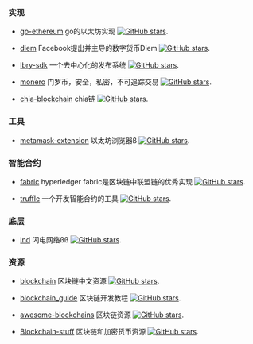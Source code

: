 

### 实现

* [go-ethereum](https://github.com/ethereum/go-ethereum) go的以太坊实现 [![GitHub stars](https://img.shields.io/github/stars/ethereum/go-ethereum.svg?style=social&label=Star&maxAge=2592000)](https://github.com/ethereum/go-ethereum).

* [diem](https://github.com/diem/diem) Facebook提出并主导的数字货币Diem [![GitHub stars](https://img.shields.io/github/stars/diem/diem.svg?style=social&label=Star&maxAge=2592000)](https://github.com/diem/diem).

* [lbry-sdk](https://github.com/lbryio/lbry-sdk) 一个去中心化的发布系统 [![GitHub stars](https://img.shields.io/github/stars/lbryio/lbry-sdk.svg?style=social&label=Star&maxAge=2592000)](https://github.com/lbryio/lbry-sdk).

* [monero](https://github.com/monero-project/monero) 门罗币，安全，私密，不可追踪交易 [![GitHub stars](https://img.shields.io/github/stars/monero-project/monero.svg?style=social&label=Star&maxAge=2592000)](https://github.com/monero-project/monero).

* [chia-blockchain](https://github.com/Chia-Network/chia-blockchain) chia链 [![GitHub stars](https://img.shields.io/github/stars/Chia-Network/chia-blockchain.svg?style=social&label=Star&maxAge=2592000)](https://github.com/Chia-Network/chia-blockchain).


### 工具

* [metamask-extension](https://github.com/MetaMask/metamask-extension) 以太坊浏览器ß [![GitHub stars](https://img.shields.io/github/stars/metamask-extension.svg?style=social&label=Star&maxAge=2592000)](https://github.com/MetaMask/metamask-extension).

### 智能合约

* [fabric](https://github.com/hyperledger/fabric) hyperledger fabric是区块链中联盟链的优秀实现 [![GitHub stars](https://img.shields.io/github/stars/hyperledger/fabric.svg?style=social&label=Star&maxAge=2592000)](https://github.com/hyperledger/fabric).

* [truffle](https://github.com/trufflesuite/truffle) 一个开发智能合约的工具 [![GitHub stars](https://img.shields.io/github/stars/trufflesuite/truffle.svg?style=social&label=Star&maxAge=2592000)](https://github.com/trufflesuite/truffle).

### 底层

* [lnd](https://github.com/lightningnetwork/lnd) 闪电网络ßß [![GitHub stars](https://img.shields.io/github/stars/lightningnetwork/lnd.svg?style=social&label=Star&maxAge=2592000)](https://github.com/lightningnetwork/lnd).

### 资源

* [blockchain](https://github.com/LiuBoyu/blockchain) 区块链中文资源 [![GitHub stars](https://img.shields.io/github/stars/LiuBoyu/blockchain.svg?style=social&label=Star&maxAge=2592000)](https://github.com/LiuBoyu/blockchain).

* [blockchain_guide](https://github.com/yeasy/blockchain_guide) 区块链开发教程 [![GitHub stars](https://img.shields.io/github/stars/yeasy/blockchain_guide.svg?style=social&label=Star&maxAge=2592000)](https://github.com/yeasy/blockchain_guide).

* [awesome-blockchains](https://github.com/openblockchains/awesome-blockchains) 区块链资源 [![GitHub stars](https://img.shields.io/github/stars/openblockchains/awesome-blockchains.svg?style=social&label=Star&maxAge=2592000)](https://github.com/openblockchains/awesome-blockchains).

* [Blockchain-stuff](https://github.com/Xel/Blockchain-stuff) 区块链和加密货币资源 [![GitHub stars](https://img.shields.io/github/stars/Xel/Blockchain-stuff.svg?style=social&label=Star&maxAge=2592000)](https://github.com/Xel/Blockchain-stuff).
